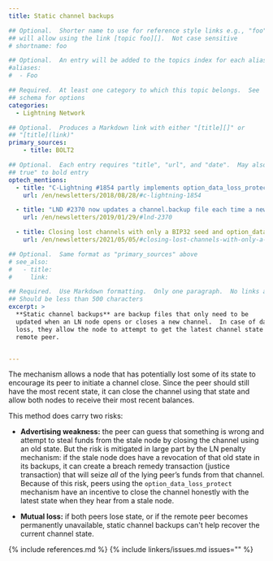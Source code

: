 ```yaml
---
title: Static channel backups

## Optional.  Shorter name to use for reference style links e.g., "foo"
## will allow using the link [topic foo][].  Not case sensitive
# shortname: foo

## Optional.  An entry will be added to the topics index for each alias
#aliases:
#  - Foo

## Required.  At least one category to which this topic belongs.  See
## schema for options
categories:
  - Lightning Network

## Optional.  Produces a Markdown link with either "[title][]" or
## "[title](link)"
primary_sources:
    - title: BOLT2

## Optional.  Each entry requires "title", "url", and "date".  May also use "feature:
## true" to bold entry
optech_mentions:
  - title: "C-Lightning #1854 partly implements option_data_loss_protect"
    url: /en/newsletters/2018/08/28/#c-lightning-1854

  - title: "LND #2370 now updates a channel.backup file each time a new channel is opened or closed"
    url: /en/newsletters/2019/01/29/#lnd-2370

  - title: Closing lost channels with only a BIP32 seed and option_data_loss_protect
    url: /en/newsletters/2021/05/05/#closing-lost-channels-with-only-a-bip32-seed

## Optional.  Same format as "primary_sources" above
# see_also:
#   - title:
#     link:

## Required.  Use Markdown formatting.  Only one paragraph.  No links allowed.
## Should be less than 500 characters
excerpt: >
  **Static channel backups** are backup files that only need to be
  updated when an LN node opens or closes a new channel.  In case of data
  loss, they allow the node to attempt to get the latest channel state from their
  remote peer.


---
```

The mechanism allows a node that has potentially lost some of its
state to encourage its peer to initiate a channel close. Since the peer
should still have the most recent state, it can close the channel using that
state and allow both nodes to receive their most recent balances.

This method does carry two risks:

- **Advertising weakness:** the peer can guess that something is wrong
and attempt to steal funds from the stale node by closing the channel
using an old state. But the risk is mitigated in large part by the LN
penalty mechanism: if the stale node does have a revocation of that old
state in its backups, it can create a breach remedy transaction (justice
transaction) that will seize *all* of the lying peer’s funds from that
channel. Because of this risk, peers using the `option_data_loss_protect`
mechanism have an incentive to close the channel honestly with the
latest state when they hear from a stale node.

- **Mutual loss:** if both peers lose state, or if the remote peer
  becomes permanently unavailable, static channel backups can't help
  recover the current channel state.

{% include references.md %}
{% include linkers/issues.md issues="" %}
